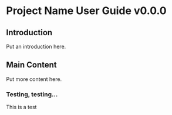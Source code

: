 # Project Name User Guide v0.0.0

## Introduction
Put an introduction here.

## Main Content
Put more content here.

### Testing, testing...
This is a test
